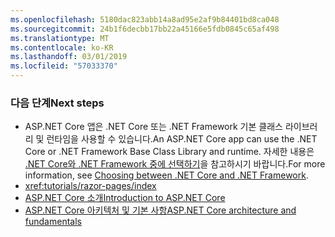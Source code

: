 ```yaml
---
ms.openlocfilehash: 5180dac823abb14a8ad95e2af9b84401bd8ca048
ms.sourcegitcommit: 24b1f6decbb17bb22a45166e5fdb0845c65af498
ms.translationtype: MT
ms.contentlocale: ko-KR
ms.lasthandoff: 03/01/2019
ms.locfileid: "57033370"
---
```

### <a name="next-steps"></a><span data-ttu-id="aebef-101">다음 단계</span><span class="sxs-lookup"><span data-stu-id="aebef-101">Next steps</span></span>

* <span data-ttu-id="aebef-102">ASP.NET Core 앱은 .NET Core 또는 .NET Framework 기본 클래스 라이브러리 및 런타임을 사용할 수 있습니다.</span><span class="sxs-lookup"><span data-stu-id="aebef-102">An ASP.NET Core app can use the .NET Core or .NET Framework Base Class Library and runtime.</span></span> <span data-ttu-id="aebef-103">자세한 내용은 [.NET Core와 .NET Framework  중에 선택하기](/dotnet/articles/standard/choosing-core-framework-server)을 참고하시기 바랍니다.</span><span class="sxs-lookup"><span data-stu-id="aebef-103">For more information, see [Choosing between .NET Core and .NET Framework](/dotnet/articles/standard/choosing-core-framework-server).</span></span>
* <xref:tutorials/razor-pages/index>
* [<span data-ttu-id="aebef-104">ASP.NET Core 소개</span><span class="sxs-lookup"><span data-stu-id="aebef-104">Introduction to ASP.NET Core</span></span>](xref:index)
* [<span data-ttu-id="aebef-105">ASP.NET Core 아키텍처 및 기본 사항</span><span class="sxs-lookup"><span data-stu-id="aebef-105">ASP.NET Core architecture and fundamentals</span></span>](xref:fundamentals/index)
